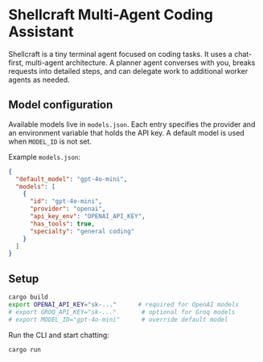 # Shellcraft Multi-Agent Coding Assistant

Shellcraft is a tiny terminal agent focused on coding tasks. It uses a
chat-first, multi-agent architecture. A planner agent converses with you,
breaks requests into detailed steps, and can delegate work to additional
worker agents as needed.

## Model configuration

Available models live in `models.json`. Each entry specifies the provider
and an environment variable that holds the API key. A default model is used
when `MODEL_ID` is not set.

Example `models.json`:
```json
{
  "default_model": "gpt-4o-mini",
  "models": [
    {
      "id": "gpt-4o-mini",
      "provider": "openai",
      "api_key_env": "OPENAI_API_KEY",
      "has_tools": true,
      "specialty": "general coding"
    }
  ]
}
```

## Setup

```bash
cargo build
export OPENAI_API_KEY="sk-..."      # required for OpenAI models
# export GROQ_API_KEY="sk-..."       # optional for Groq models
# export MODEL_ID="gpt-4o-mini"      # override default model
```

Run the CLI and start chatting:

```bash
cargo run
```
